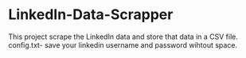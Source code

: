 # LinkedIn-Data-Scrapper
This project scrape the LinkedIn data and store that data in a CSV file.<br>
config.txt- save your linkedin username and password wihtout space.
